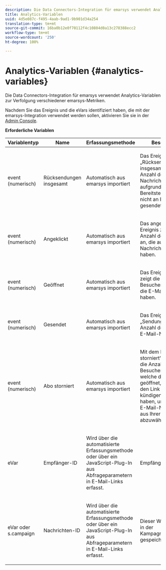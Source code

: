```yaml
---
description: Die Data Connectors-Integration für emarsys verwendet Analytics-Variablen zur Verfolgung verschiedener emarsys-Metriken.
title: Analytics-Variablen
uuid: 4d5e087c-f495-4aab-9ad1-9b901d34a254
translation-type: tm+mt
source-git-commit: 16ba0b12e0f70112f4c10804d0a13c278388ecc2
workflow-type: tm+mt
source-wordcount: '250'
ht-degree: 100%

---
```



# Analytics-Variablen {#analytics-variables}

Die Data Connectors-Integration für emarsys verwendet Analytics-Variablen zur Verfolgung verschiedener emarsys-Metriken.

Nachdem Sie das Ereignis und die eVars identifiziert haben, die mit der emarsys-Integration verwendet werden sollen, aktivieren Sie sie in der [Admin Console](https://docs.adobe.com/content/help/de-DE/analytics/admin/admin-tools/c-admin-tools.html).

**Erforderliche Variablen**

<table id="table_5B8F3A1EB55D4BB48F669FB84C857256"> 
 <thead> 
  <tr> 
   <th colname="col1" class="entry"> Variablentyp </th> 
   <th colname="col2" class="entry"> Name </th> 
   <th colname="col3" class="entry"> Erfassungsmethode </th> 
   <th colname="col4" class="entry"> Beschreibung </th> 
  </tr>
 </thead>
 <tbody> 
  <tr> 
   <td colname="col1"> event (numerisch) </td> 
   <td colname="col2"> Rücksendungen insgesamt </td> 
   <td colname="col3"> <p>Automatisch aus emarsys importiert </p> </td> 
   <td colname="col4"> <p>Das Ereignis „Rücksendungen insgesamt“ zeigt die Anzahl der E-Mail-Nachrichten an, die aufgrund eines Bereitstellungsproblems nicht an Empfänger gesendet wurden. </p> </td> 
  </tr> 
  <tr> 
   <td colname="col1"> event (numerisch) </td> 
   <td colname="col2"> Angeklickt </td> 
   <td colname="col3"> <p>Automatisch aus emarsys importiert </p> </td> 
   <td colname="col4"> <p>Das angeklickte Ereignis zeigt die Anzahl der Besucher an, die auf die E-Mail-Nachricht geklickt haben. </p> </td> 
  </tr> 
  <tr> 
   <td colname="col1"> event (numerisch) </td> 
   <td colname="col2"> Geöffnet </td> 
   <td colname="col3"> <p>Automatisch aus emarsys importiert </p> </td> 
   <td colname="col4"> <p>Das Ereignis „Geöffnet“ zeigt die Anzahl der Besucher an, welche die E-Mail geöffnet haben. </p> </td> 
  </tr> 
  <tr> 
   <td colname="col1"> event (numerisch) </td> 
   <td colname="col2"> Gesendet </td> 
   <td colname="col3"> <p>Automatisch aus emarsys importiert </p> </td> 
   <td colname="col4"> <p>Das Ereignis „Sendungen“ zeigt die Anzahl der gesendeten E-Mail-Nachrichten an. </p> </td> 
  </tr> 
  <tr> 
   <td colname="col1"> event (numerisch) </td> 
   <td colname="col2"> Abo storniert </td> 
   <td colname="col3"> <p>Automatisch aus emarsys importiert </p> </td> 
   <td colname="col4"> <p>Mit dem Ereignis „Abo storniert“ können Sie die Anzahl der Besucher anzeigen, welche die E-Mail geöffnet, aber dann auf den Link „Abonnement kündigen“ geklickt haben, um zukünftige E-Mail-Nachrichten aus Ihrer Organisation abzuwählen. </p> </td> 
  </tr> 
  <tr> 
   <td colname="col1"> eVar </td> 
   <td colname="col2"> Empfänger-ID </td> 
   <td colname="col3"> <p>Wird über die automatisierte Erfassungsmethode oder über ein JavaScript-Plug-In aus Abfrageparametern in E-Mail-Links erfasst. </p> </td> 
   <td colname="col4"> Empfänger-ID </td> 
  </tr> 
  <tr> 
   <td colname="col1"> eVar  oder s.campaign </td> 
   <td colname="col2"> Nachrichten-ID </td> 
   <td colname="col3"> <p>Wird über die automatisierte Erfassungsmethode oder über ein JavaScript-Plug-In aus Abfrageparametern in E-Mail-Links erfasst. </p> </td> 
   <td colname="col4"> Dieser Wert wird häufig in der Kampagnenvariablen gespeichert. </td> 
  </tr> 
 </tbody> 
</table>

